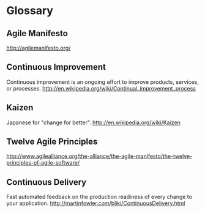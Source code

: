 # Glossary

## Agile Manifesto

http://agilemanifesto.org/

## Continuous Improvement

Continuous improvement is an ongoing effort to improve products, services, or processes. http://en.wikipedia.org/wiki/Continual_improvement_process

## Kaizen

Japanese for "change for better". http://en.wikipedia.org/wiki/Kaizen

## Twelve Agile Principles

http://www.agilealliance.org/the-alliance/the-agile-manifesto/the-twelve-principles-of-agile-software/

## Continuous Delivery

Fast automated feedback on the production readiness of every change to your application. http://martinfowler.com/bliki/ContinuousDelivery.html